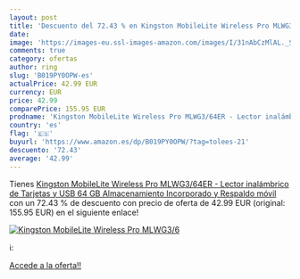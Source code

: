 ```yaml
---
layout: post
title: 'Descuento del 72.43 % en Kingston MobileLite Wireless Pro MLWG3/6'
date: 
image: 'https://images-eu.ssl-images-amazon.com/images/I/31nAbCzMlAL._SL200_.jpg'
comments: true
category: ofertas
author: ring
slug: 'B019PY0OPW-es'
actualPrice: 42.99 EUR
currency: EUR
price: 42.99
comparePrice: 155.95 EUR
prodname: 'Kingston MobileLite Wireless Pro MLWG3/64ER - Lector inalámbrico de Tarjetas y USB  64 GB Almacenamiento Incorporado y Respaldo móvil '
country: 'es'
flag: '🇪🇸'
buyurl: 'https://www.amazon.es/dp/B019PY0OPW/?tag=tolees-21'
descuento: '72.43'
average: '42.99'
---
```


Tienes [Kingston MobileLite Wireless Pro MLWG3/64ER - Lector inalámbrico de Tarjetas y USB  64 GB Almacenamiento Incorporado y Respaldo móvil ](https://www.amazon.es/dp/B019PY0OPW/?tag=tolees-21) con un 72.43 % de descuento con precio de oferta de 42.99 EUR (original: 155.95 EUR) en el siguiente enlace!

[![Kingston MobileLite Wireless Pro MLWG3/6](https://images-eu.ssl-images-amazon.com/images/I/31nAbCzMlAL._SL200_.jpg)](https://www.amazon.es/dp/B019PY0OPW/?tag=tolees-21)

ℹ️:


[Accede a la oferta!!](https://www.amazon.es/dp/B019PY0OPW/?tag=tolees-21)
